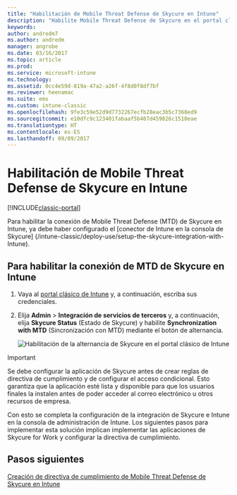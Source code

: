 ```yaml
---
title: "Habilitación de Mobile Threat Defense de Skycure en Intune"
description: "Habilite Mobile Threat Defense de Skycure en el portal clásico de Intune."
keywords: 
author: andredm7
ms.author: andredm
manager: angrobe
ms.date: 03/16/2017
ms.topic: article
ms.prod: 
ms.service: microsoft-intune
ms.technology: 
ms.assetid: 0cc4e59d-819a-47a2-a26f-4f8d0f8df7bf
ms.reviewer: heenamac
ms.suite: ems
ms.custom: intune-classic
ms.openlocfilehash: 9fe3c59e52d9d7732267ecfb28eac3b5c7368ed9
ms.sourcegitcommit: e10dfc9c123401fabaaf5b487d459826c1510eae
ms.translationtype: HT
ms.contentlocale: es-ES
ms.lasthandoff: 09/09/2017
---
```

# <a name="enable-skycure-mobile-threat-defense-in-intune"></a>Habilitación de Mobile Threat Defense de Skycure en Intune

[!INCLUDE[classic-portal](../includes/classic-portal.md)]

Para habilitar la conexión de Mobile Threat Defense (MTD) de Skycure en Intune, ya debe haber configurado el [conector de Intune en la consola de Skycure] (/intune-classic/deploy-use/setup-the-skycure-integration-with-Intune).

## <a name="to-enable-the-skycure-mtd-connection-in-intune"></a>Para habilitar la conexión de MTD de Skycure en Intune

1.  Vaya al [portal clásico de Intune](https://manage.microsoft.com/) y, a continuación, escriba sus credenciales.

2.  Elija **Admin** &gt; **Integración de servicios de terceros** y, a continuación, elija **Skycure Status** (Estado de Skycure) y habilite **Synchronization with MTD** (Sincronización con MTD) mediante el botón de alternancia.

    ![Habilitación de la alternancia de Skycure en el portal clásico de Intune](../media/mtp/enable-skycure-1.png)

> [!IMPORTANT] 
> Se debe configurar la aplicación de Skycure antes de crear reglas de directiva de cumplimiento y de configurar el acceso condicional. Esto garantiza que la aplicación esté lista y disponible para que los usuarios finales la instalen antes de poder acceder al correo electrónico u otros recursos de empresa.

Con esto se completa la configuración de la integración de Skycure e Intune en la consola de administración de Intune. Los siguientes pasos para implementar esta solución implican implementar las aplicaciones de Skycure for Work y configurar la directiva de cumplimiento.

## <a name="next-steps"></a>Pasos siguientes

[Creación de directiva de cumplimiento de Mobile Threat Defense de Skycure en Intune](/intune-classic/deploy-use/create-skycure-mobile-threat-defense-compliance-policy)

